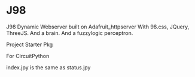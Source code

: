 # J98
J98 Dynamic Webserver
built on Adafruit_httpserver
With 98.css, JQuery, ThreeJS.
And a brain.
And a fuzzylogic perceptron.

Project Starter Pkg

For CircuitPython

index.jpy is the same as status.jpy
